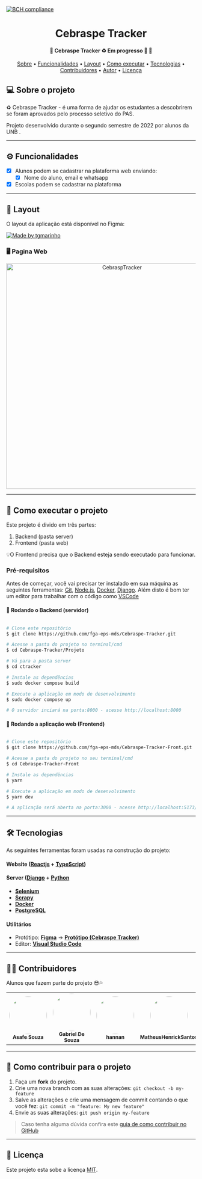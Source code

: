 [![BCH compliance](https://bettercodehub.com/edge/badge/HacKairos/Cebraspe-Tracker?branch=main)](https://bettercodehub.com/)
<h1 align="center">
    Cebraspe Tracker
</h1>

<h4 align="center"> 
	🚧  Cebraspe Tracker ♻️ Em progresso 🚀 🚧
</h4>

<p align="center">
 <a href="#-sobre-o-projeto">Sobre</a> •
 <a href="#-funcionalidades">Funcionalidades</a> •
 <a href="#-layout">Layout</a> • 
 <a href="#-como-executar-o-projeto">Como executar</a> • 
 <a href="#-tecnologias">Tecnologias</a> • 
 <a href="#-contribuidores">Contribuidores</a> • 
 <a href="#-autor">Autor</a> • 
 <a href="#user-content--licença">Licença</a>
</p>


## 💻 Sobre o projeto

♻️ Cebraspe Tracker - é uma forma de ajudar os estudantes a descobrirem se foram aprovados pelo processo seletivo do PAS.


Projeto desenvolvido durante o segundo semestre de 2022 por alunos da UNB .

---

## ⚙️ Funcionalidades

- [x] Alunos podem se cadastrar na plataforma web enviando:
  - [x] Nome do aluno, email e whatsapp
- [x] Escolas podem se cadastrar na plataforma

---

## 🎨 Layout

O layout da aplicação está disponível no Figma:

<a href="https://www.figma.com/file/rs895AnU1WtSaW2KDfVpxr/Cebrasp---Tracker">
  <img alt="Made by tgmarinho" src="https://img.shields.io/badge/Acessar%20Layout%20-Figma-%2304D361">
</a>

### 🖥 Pagina Web 

<p align="center" style="display: flex; align-items: flex-start; justify-content: center;">
  <img alt="CebraspTracker" title="#CebraspeTracker" src="../Docs/Prototipos/AltaFidelidade/PrototipoDashboard.png" width="600px">

</p>

---

## 🚀 Como executar o projeto

Este projeto é divido em três partes:
1. Backend (pasta server) 
2. Frontend (pasta web)

💡O Frontend precisa que o Backend esteja sendo executado para funcionar.

### Pré-requisitos

Antes de começar, você vai precisar ter instalado em sua máquina as seguintes ferramentas:
[Git](https://git-scm.com), [Node.js](https://nodejs.org/en/), [Docker](https://www.docker.com), [Django](https://www.djangoproject.com). 
Além disto é bom ter um editor para trabalhar com o código como [VSCode](https://code.visualstudio.com/)

#### 🎲 Rodando o Backend (servidor)

```bash

# Clone este repositório
$ git clone https://github.com/fga-eps-mds/Cebraspe-Tracker.git

# Acesse a pasta do projeto no terminal/cmd
$ cd Cebraspe-Tracker/Projeto

# Vá para a pasta server
$ cd ctracker

# Instale as dependências
$ sudo docker compose build

# Execute a aplicação em modo de desenvolvimento
$ sudo docker compose up

# O servidor inciará na porta:8000 - acesse http://localhost:8000 

```

#### 🧭 Rodando a aplicação web (Frontend)

```bash

# Clone este repositório
$ git clone https://github.com/fga-eps-mds/Cebraspe-Tracker-Front.git

# Acesse a pasta do projeto no seu terminal/cmd
$ cd Cebraspe-Tracker-Front

# Instale as dependências
$ yarn

# Execute a aplicação em modo de desenvolvimento
$ yarn dev

# A aplicação será aberta na porta:3000 - acesse http://localhost:5173/

```

---

## 🛠 Tecnologias

As seguintes ferramentas foram usadas na construção do projeto:

#### **Website**  ([Reactjs](https://reactjs.org/)  +  [TypeScript](https://www.typescriptlang.org/))


#### [](https://github.com/fga-eps-mds/Cebraspe-Tracker)**Server**  ([Django](https://www.djangoproject.com)  +  [Python](https://www.python.org)

-   **[Selenium](https://www.selenium.dev)**
-   **[Scrapy](https://scrapy.org)**
-   **[Docker](https://www.docker.org)**
-   **[PostgreSQL](https://www.postgresql.org)**


#### [](https://github.com/tgmarinho/Ecoleta#utilit%C3%A1rios)**Utilitários**

-   Protótipo:  **[Figma](https://www.figma.com/)**  →  **[Protótipo (Cebraspe Tracker)](https://www.figma.com/file/rs895AnU1WtSaW2KDfVpxr/Cebrasp---Tracker?node-id=5%3A2)**
-   Editor:  **[Visual Studio Code](https://code.visualstudio.com/)**

---

## 👨‍💻 Contribuidores

Alunos que fazem parte do projeto 😎💦

<table>
  <tr>
	<td align="center"><a href="https://github.com/asafesouza"><img style="border-radius: 50%;" src="https://avatars.githubusercontent.com/u/55165673?v=4" width="100px;" alt=""/><br /><sub><b>Asafe Souza</b></sub></a><br /></td>
	<td align="center"><a href="https://github.com/Gabrielribeirof19"><img style="border-radius: 50%;" src="https://avatars.githubusercontent.com/u/65191622?v=4" width="100px;" alt=""/><br /><sub><b>Gabriel De Souza</b></sub></a><br /></td>
	<td align="center"><a href="https://github.com/hannanhunny01"><img style="border-radius: 50%;" src="https://avatars.githubusercontent.com/u/30380452?v=4" width="100px;" alt=""/><br /><sub><b>hannan</b></sub></a><br /></td>
	<td align="center"><a href="https://github.com/MatheusHenrickSantos"><img style="border-radius: 50%;" src="https://avatars.githubusercontent.com/u/79066829?v=4" width="100px;" alt=""/><br /><sub><b>MatheusHenrickSantos</b></sub></a><br /></td>
	<td align="center"><a href="https://github.com/HacKairos"><img style="border-radius: 50%;" src="https://avatars.githubusercontent.com/u/57872849?v=4" width="100px;" alt=""/><br /><sub><b>João Lucas Vas</b></sub></a><br /></td>
    
  </tr>
</table>

---

## 💪 Como contribuir para o projeto

1. Faça um **fork** do projeto.
2. Crie uma nova branch com as suas alterações: `git checkout -b my-feature`
3. Salve as alterações e crie uma mensagem de commit contando o que você fez: `git commit -m "feature: My new feature"`
4. Envie as suas alterações: `git push origin my-feature`
> Caso tenha alguma dúvida confira este [guia de como contribuir no GitHub](./CONTRIBUTING.md)

---

## 📝 Licença

Este projeto esta sobe a licença [MIT](./.github/LICENSE).


